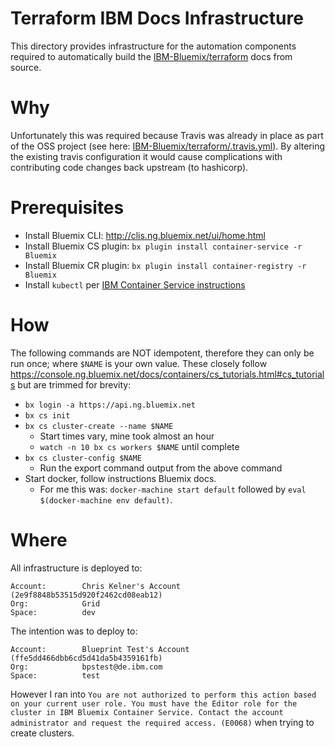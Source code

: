 # Terraform IBM Docs Infrastructure

This directory provides infrastructure for the automation components required to automatically build the [IBM-Bluemix/terraform](https://github.com/IBM-Bluemix/terraform) docs from source.

# Why

Unfortunately this was required because Travis was already in place as part of the OSS project (see here: [IBM-Bluemix/terraform/.travis.yml](https://github.com/IBM-Bluemix/terraform/blob/provider/ibm-cloud/.travis.yml)). By altering the existing travis configuration it would cause complications with contributing code changes back upstream (to hashicorp).

# Prerequisites

- Install Bluemix CLI: http://clis.ng.bluemix.net/ui/home.html
- Install Bluemix CS plugin: `bx plugin install container-service -r Bluemix`
- Install Bluemix CR plugin: `bx plugin install container-registry -r Bluemix`
- Install `kubectl` per [IBM Container Service instructions](https://console.ng.bluemix.net/docs/containers/cs_tutorials.html#cs_tutorials)

# How

The following commands are NOT idempotent, therefore they can only be run once; where `$NAME` is your own value. These closely follow https://console.ng.bluemix.net/docs/containers/cs_tutorials.html#cs_tutorials but are trimmed for brevity:

- `bx login -a https://api.ng.bluemix.net`
- `bx cs init`
- `bx cs cluster-create --name $NAME`
  - Start times vary, mine took almost an hour
  - `watch -n 10 bx cs workers $NAME` until complete
- `bx cs cluster-config $NAME`
  - Run the export command output from the above command
- Start docker, follow instructions Bluemix docs.
  - For me this was: `docker-machine start default` followed by `eval $(docker-machine env default)`.

# Where

All infrastructure is deployed to:
```
Account:        Chris Kelner's Account (2e9f8848b53515d920f2462cd08eab12)
Org:            Grid
Space:          dev
```

The intention was to deploy to:
```
Account:        Blueprint Test's Account (ffe5dd466dbb6cd5d41da5b4359161fb)
Org:            bpstest@de.ibm.com
Space:          test
```

However I ran into `You are not authorized to perform this action based on your current user role. You must have the Editor role for the cluster in IBM Bluemix Container Service. Contact the account administrator and request the required access. (E0068)` when trying to create clusters.

